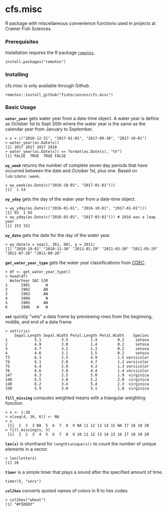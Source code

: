 # cfs.misc

R package with miscellaneous convenience functions used in projects at Cramer Fish Sciences.

### Prerequisites

Installation requires the R package [`remotes`](https://remotes.r-lib.org).

```
install.packages("remotes")
```

### Installing

cfs.misc is only available through Github.

```
remotes::install_github("fishsciences/cfs.misc")
```

### Basic Usage

**`water_year`** gets water year from a date-time object. A water year is define as October 1st to Sept 30th where the water year is the same as the calendar year from January to September.

```
> x = c("2016-12-31", "2017-01-01", "2017-09-30", "2017-10-01")
> water_year(as.Date(x))
[1] 2017 2017 2017 2018
> water_year(as.Date(x)) == format(as.Date(x), "%Y")
[1] FALSE  TRUE  TRUE FALSE
```

**`wy_week`** returns the number of complete seven day periods that have occurred between the date and October 1st, plus one. Based on `lubridate::week`.

```
> wy_week(as.Date(c("2016-10-01", "2017-01-01")))
[1]  1 14
```

**`wy_yday`** gets the day of the water year from a date-time object.

```
> wy_yday(as.Date(c("2016-01-01", "2016-10-01", "2017-01-01")))
[1] 93  1 93
> wy_yday(as.Date(c("2016-03-01", "2017-03-01"))) # 2016 was a leap year
[1] 153 152
```

**`wy_date`** gets the date for the day of the water year.

```
> wy_date(x = seq(1, 361, 60), y = 2011)
[1] "2010-10-01" "2010-11-30" "2011-01-29" "2011-03-30" "2011-05-29" "2011-07-28" "2011-09-26"
```

**`get_water_year_type`** gets the water year classifications from [CDEC](http://cdec.water.ca.gov/cgi-progs/iodir/WSIHIST).

```
> df <- get_water_year_type()
> head(df)
  WaterYear SAC SJR
1      1901       W
2      1902      AN
3      1903      AN
4      1904       W
5      1905      AN
6      1906   W   W
```

**`vet`** quickly "vets" a data frame by previewing rows from the beginning, middle, and end of a data frame.

```
> vet(iris)
    Sepal.Length Sepal.Width Petal.Length Petal.Width    Species
1            5.1         3.5          1.4         0.2     setosa
2            4.9         3.0          1.4         0.2     setosa
3            4.7         3.2          1.3         0.2     setosa
4            4.6         3.1          1.5         0.2     setosa
73           6.3         2.5          4.9         1.5 versicolor
74           6.1         2.8          4.7         1.2 versicolor
75           6.4         2.9          4.3         1.3 versicolor
76           6.6         3.0          4.4         1.4 versicolor
147          6.3         2.5          5.0         1.9  virginica
148          6.5         3.0          5.2         2.0  virginica
149          6.2         3.4          5.4         2.3  virginica
150          5.9         3.0          5.1         1.8  virginica
```

**`fill_missing`** computes weighted means with a triangular weighting function. 

```
> x <- 1:20
> x[seq(4, 16, 6)] <- NA
> x
 [1]  1  2  3 NA  5  6  7  8  9 NA 11 12 13 14 15 NA 17 18 19 20
> fill_missing(x, 3)
 [1]  1  2  3  4  5  6  7  8  9 10 11 12 13 14 15 16 17 18 19 20
```

**`len(x)`** is shorthand for `length(unique(x))` to count the number of unique elements in a vector.

```
> len(letters)
[1] 26
```

**`timer`** is a simple timer that plays a sound after the specified amount of time.

```
timer(5, "secs")
```

**`col2hex`** converts quoted names of colors in R to hex codes.

```
> col2hex("wheat")
[1] "#F5DEB3"
```

